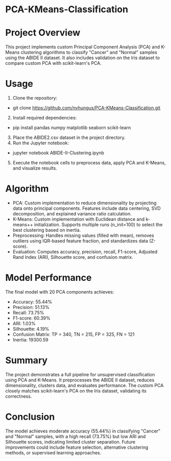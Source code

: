 # PCA-KMeans-Classification

# Project Overview

This project implements custom Principal Component Analysis (PCA) and K-Means clustering algorithms to classify "Cancer" and "Normal" samples using the ABIDE II dataset. It also includes validation on the Iris dataset to compare custom PCA with scikit-learn's PCA.

# Usage
1. Clone the repository:
- git clone https://github.com/nvhungus/PCA-KMeans-Classification.git

2. Install required dependencies:
- pip install pandas numpy matplotlib seaborn scikit-learn

3. Place the ABIDE2.csv dataset in the project directory.
4. Run the Jupyter notebook:
- jupyter notebook ABIDE-II-Clustering.ipynb

5. Execute the notebook cells to preprocess data, apply PCA and K-Means, and visualize results.

# Algorithm
- PCA: Custom implementation to reduce dimensionality by projecting data onto principal components. Features include data centering, SVD decomposition, and explained variance ratio calculation.
- K-Means: Custom implementation with Euclidean distance and k-means++ initialization. Supports multiple runs (n_init=100) to select the best clustering based on inertia.
- Preprocessing: Handles missing values (filled with mean), removes outliers using IQR-based feature fraction, and standardizes data (Z-score).
- Evaluation: Computes accuracy, precision, recall, F1-score, Adjusted Rand Index (ARI), Silhouette score, and confusion matrix.

# Model Performance
The final model with 20 PCA components achieves:
- Accuracy: 55.44%
- Precision: 51.13%
- Recall: 73.75%
- F1-score: 60.39%
- ARI: 1.03%
- Silhouette: 4.19%
- Confusion Matrix: TP = 340, TN = 215, FP = 325, FN = 121
- Inertia: 19300.59

# Summary

The project demonstrates a full pipeline for unsupervised classification using PCA and K-Means. It preprocesses the ABIDE II dataset, reduces dimensionality, clusters data, and evaluates performance. The custom PCA closely matches scikit-learn's PCA on the Iris dataset, validating its correctness.

# Conclusion

The model achieves moderate accuracy (55.44%) in classifying "Cancer" and "Normal" samples, with a high recall (73.75%) but low ARI and Silhouette scores, indicating limited cluster separation. Future improvements could include feature selection, alternative clustering methods, or supervised learning approaches.
